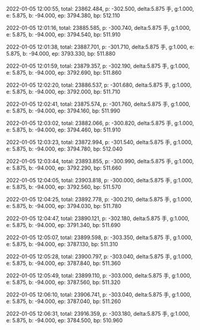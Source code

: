 2022-01-05 12:00:55, total: 23862.484, p: -302.500, delta:5.875 手, g:1.000, e: 5.875, b: -94.000, ep: 3794.380, bp: 512.110

2022-01-05 12:01:16, total: 23885.585, p: -300.740, delta:5.875 手, g:1.000, e: 5.875, b: -94.000, ep: 3794.540, bp: 511.910

2022-01-05 12:01:38, total: 23887.701, p: -301.710, delta:5.875 手, g:1.000, e: 5.875, b: -94.000, ep: 3793.330, bp: 511.880

2022-01-05 12:01:59, total: 23879.357, p: -302.190, delta:5.875 手, g:1.000, e: 5.875, b: -94.000, ep: 3792.690, bp: 511.860

2022-01-05 12:02:20, total: 23886.537, p: -301.680, delta:5.875 手, g:1.000, e: 5.875, b: -94.000, ep: 3792.000, bp: 511.710

2022-01-05 12:02:41, total: 23875.574, p: -301.760, delta:5.875 手, g:1.000, e: 5.875, b: -94.000, ep: 3794.160, bp: 511.990

2022-01-05 12:03:02, total: 23882.066, p: -300.820, delta:5.875 手, g:1.000, e: 5.875, b: -94.000, ep: 3794.460, bp: 511.910

2022-01-05 12:03:23, total: 23872.994, p: -301.540, delta:5.875 手, g:1.000, e: 5.875, b: -94.000, ep: 3794.780, bp: 512.040

2022-01-05 12:03:44, total: 23893.855, p: -300.990, delta:5.875 手, g:1.000, e: 5.875, b: -94.000, ep: 3792.290, bp: 511.660

2022-01-05 12:04:05, total: 23903.818, p: -300.000, delta:5.875 手, g:1.000, e: 5.875, b: -94.000, ep: 3792.560, bp: 511.570

2022-01-05 12:04:25, total: 23892.778, p: -300.210, delta:5.875 手, g:1.000, e: 5.875, b: -94.000, ep: 3794.030, bp: 511.780

2022-01-05 12:04:47, total: 23890.121, p: -302.180, delta:5.875 手, g:1.000, e: 5.875, b: -94.000, ep: 3791.340, bp: 511.690

2022-01-05 12:05:07, total: 23899.598, p: -303.350, delta:5.875 手, g:1.000, e: 5.875, b: -94.000, ep: 3787.130, bp: 511.310

2022-01-05 12:05:28, total: 23900.797, p: -303.040, delta:5.875 手, g:1.000, e: 5.875, b: -94.000, ep: 3787.840, bp: 511.360

2022-01-05 12:05:49, total: 23899.110, p: -303.000, delta:5.875 手, g:1.000, e: 5.875, b: -94.000, ep: 3787.560, bp: 511.320

2022-01-05 12:06:10, total: 23906.741, p: -303.040, delta:5.875 手, g:1.000, e: 5.875, b: -94.000, ep: 3787.040, bp: 511.260

2022-01-05 12:06:31, total: 23916.359, p: -303.180, delta:5.875 手, g:1.000, e: 5.875, b: -94.000, ep: 3784.500, bp: 510.960